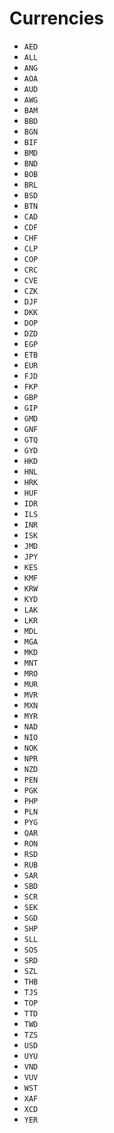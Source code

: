 # Currencies

- `AED`
- `ALL`
- `ANG`
- `AOA`
- `AUD`
- `AWG`
- `BAM`
- `BBD`
- `BGN`
- `BIF`
- `BMD`
- `BND`
- `BOB`
- `BRL`
- `BSD`
- `BTN`
- `CAD`
- `CDF`
- `CHF`
- `CLP`
- `COP`
- `CRC`
- `CVE`
- `CZK`
- `DJF`
- `DKK`
- `DOP`
- `DZD`
- `EGP`
- `ETB`
- `EUR`
- `FJD`
- `FKP`
- `GBP`
- `GIP`
- `GMD`
- `GNF`
- `GTQ`
- `GYD`
- `HKD`
- `HNL`
- `HRK`
- `HUF`
- `IDR`
- `ILS`
- `INR`
- `ISK`
- `JMD`
- `JPY`
- `KES`
- `KMF`
- `KRW`
- `KYD`
- `LAK`
- `LKR`
- `MDL`
- `MGA`
- `MKD`
- `MNT`
- `MRO`
- `MUR`
- `MVR`
- `MXN`
- `MYR`
- `NAD`
- `NIO`
- `NOK`
- `NPR`
- `NZD`
- `PEN`
- `PGK`
- `PHP`
- `PLN`
- `PYG`
- `QAR`
- `RON`
- `RSD`
- `RUB`
- `SAR`
- `SBD`
- `SCR`
- `SEK`
- `SGD`
- `SHP`
- `SLL`
- `SOS`
- `SRD`
- `SZL`
- `THB`
- `TJS`
- `TOP`
- `TTD`
- `TWD`
- `TZS`
- `USD`
- `UYU`
- `VND`
- `VUV`
- `WST`
- `XAF`
- `XCD`
- `YER`